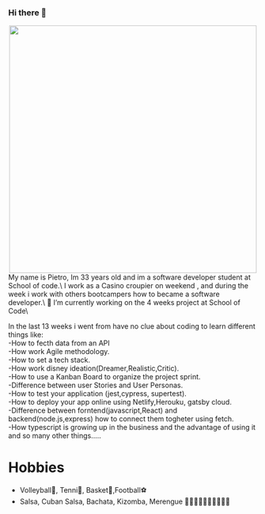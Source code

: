 ### Hi there 👋

<div style="text-align:center">
 <img src="https://scontent-lcy1-1.xx.fbcdn.net/v/t1.6435-9/37057264_10217729886979308_6583938552688541696_n.jpg?_nc_cat=104&ccb=1-5&_nc_sid=b9115d&_nc_ohc=YWiS6djQBoEAX8EenFs&_nc_ht=scontent-lcy1-1.xx&oh=00_AT8Y16RJNGCuK-Eh2_99AQ125BPhSqG5zWF47nnd2rI01w&oe=6235D699" data-canonical-src="https://gyazo.com/eb5c5741b6a9a16c692170a41a49c858.png" width="500" height="500"/>
 </div>
My name is Pietro, Im 33 years old and im a software developer student at School of code.\
I work as a Casino croupier on weekend , and during the week i work with others bootcampers how to became a software developer.\
 🔭 I’m currently working on the 4 weeks project at School of  Code\
 
 
In the last 13 weeks i went from have no clue about coding to learn different things like:\
 -How to fecth data from an API\
 -How work Agile methodology.\
 -How to set a tech stack. \
 -How work disney ideation(Dreamer,Realistic,Critic). \
 -How to use a Kanban Board to organize the project sprint. \
 -Difference between user Stories and User Personas. \
 -How to test your application (jest,cypress, supertest). \
 -How to deploy your app online using Netlify,Herouku, gatsby cloud. \
 -Difference between forntend(javascript,React) and backend(node.js,express) how to connect them togheter using fetch. \
 -How typescript is growing up in the business and the advantage of using it and so many  other things.....
 
 # Hobbies
 
 - Volleyball🏐, Tenni🎾, Basket🏀,Football⚽️ 
 - Salsa, Cuban Salsa, Bachata, Kizomba, Merengue 🕺🏾🕺🏾🕺🏾🕺🏾🕺🏾 
 


 
 
 


